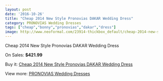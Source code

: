 ```yaml
---
layout: post
date: '2016-10-26'
title: "Cheap 2014 New Style Pronovias DAKAR Wedding Dress"
category: PRONOVIAS Wedding Dresses
tags: ["cheap","bonny","pronovias","dakar","dress"]
image: http://www.neoformal.com/23914-thickbox_default/cheap-2014-new-style-pronovias-dakar-wedding-dress.jpg
---
```

Cheap 2014 New Style Pronovias DAKAR Wedding Dress

On Sales: **$421.99**
<a href="https://www.neoformal.com/en/pronovias-wedding-dresses-2014/8067-cheap-2014-new-style-pronovias-dakar-wedding-dress.html"><amp-img layout="responsive" width="600" height="600" src="//www.neoformal.com/23914-thickbox_default/cheap-2014-new-style-pronovias-dakar-wedding-dress.jpg" alt="Cheap 2014 New Style Pronovias DAKAR Wedding Dress 0" /></a>

Buy it: [Cheap 2014 New Style Pronovias DAKAR Wedding Dress](https://www.neoformal.com/en/pronovias-wedding-dresses-2014/8067-cheap-2014-new-style-pronovias-dakar-wedding-dress.html "Cheap 2014 New Style Pronovias DAKAR Wedding Dress")

View more: [PRONOVIAS Wedding Dresses](https://www.neoformal.com/en/129-pronovias-wedding-dresses-2014 "PRONOVIAS Wedding Dresses")
